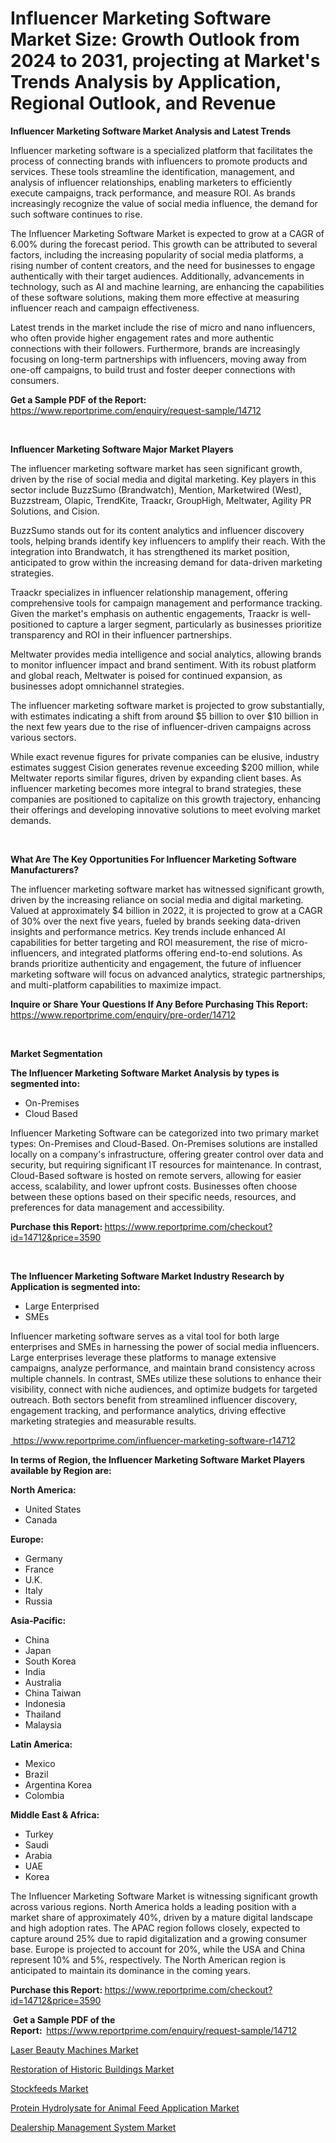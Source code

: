 <p><h1>Influencer Marketing Software Market Size: Growth Outlook from 2024 to 2031, projecting at Market's Trends Analysis by Application, Regional Outlook, and Revenue</h1></p><p><strong>Influencer Marketing Software Market Analysis and Latest Trends</strong></p>
<p><p>Influencer marketing software is a specialized platform that facilitates the process of connecting brands with influencers to promote products and services. These tools streamline the identification, management, and analysis of influencer relationships, enabling marketers to efficiently execute campaigns, track performance, and measure ROI. As brands increasingly recognize the value of social media influence, the demand for such software continues to rise.</p><p>The Influencer Marketing Software Market is expected to grow at a CAGR of 6.00% during the forecast period. This growth can be attributed to several factors, including the increasing popularity of social media platforms, a rising number of content creators, and the need for businesses to engage authentically with their target audiences. Additionally, advancements in technology, such as AI and machine learning, are enhancing the capabilities of these software solutions, making them more effective at measuring influencer reach and campaign effectiveness.</p><p>Latest trends in the market include the rise of micro and nano influencers, who often provide higher engagement rates and more authentic connections with their followers. Furthermore, brands are increasingly focusing on long-term partnerships with influencers, moving away from one-off campaigns, to build trust and foster deeper connections with consumers.</p></p>
<p><strong>Get a Sample PDF of the Report:&nbsp;</strong> <a href="https://www.reportprime.com/enquiry/request-sample/14712">https://www.reportprime.com/enquiry/request-sample/14712</a></p>
<p>&nbsp;</p>
<p><strong>Influencer Marketing Software Major Market Players</strong></p>
<p><p>The influencer marketing software market has seen significant growth, driven by the rise of social media and digital marketing. Key players in this sector include BuzzSumo (Brandwatch), Mention, Marketwired (West), Buzzstream, Olapic, TrendKite, Traackr, GroupHigh, Meltwater, Agility PR Solutions, and Cision. </p><p>BuzzSumo stands out for its content analytics and influencer discovery tools, helping brands identify key influencers to amplify their reach. With the integration into Brandwatch, it has strengthened its market position, anticipated to grow within the increasing demand for data-driven marketing strategies.</p><p>Traackr specializes in influencer relationship management, offering comprehensive tools for campaign management and performance tracking. Given the market's emphasis on authentic engagements, Traackr is well-positioned to capture a larger segment, particularly as businesses prioritize transparency and ROI in their influencer partnerships.</p><p>Meltwater provides media intelligence and social analytics, allowing brands to monitor influencer impact and brand sentiment. With its robust platform and global reach, Meltwater is poised for continued expansion, as businesses adopt omnichannel strategies.</p><p>The influencer marketing software market is projected to grow substantially, with estimates indicating a shift from around $5 billion to over $10 billion in the next few years due to the rise of influencer-driven campaigns across various sectors. </p><p>While exact revenue figures for private companies can be elusive, industry estimates suggest Cision generates revenue exceeding $200 million, while Meltwater reports similar figures, driven by expanding client bases. As influencer marketing becomes more integral to brand strategies, these companies are positioned to capitalize on this growth trajectory, enhancing their offerings and developing innovative solutions to meet evolving market demands.</p></p>
<p>&nbsp;</p>
<p><strong>What Are The Key Opportunities For Influencer Marketing Software Manufacturers?</strong></p>
<p><p>The influencer marketing software market has witnessed significant growth, driven by the increasing reliance on social media and digital marketing. Valued at approximately $4 billion in 2022, it is projected to grow at a CAGR of 30% over the next five years, fueled by brands seeking data-driven insights and performance metrics. Key trends include enhanced AI capabilities for better targeting and ROI measurement, the rise of micro-influencers, and integrated platforms offering end-to-end solutions. As brands prioritize authenticity and engagement, the future of influencer marketing software will focus on advanced analytics, strategic partnerships, and multi-platform capabilities to maximize impact.</p></p>
<p><strong>Inquire or Share Your Questions If Any Before Purchasing This Report:</strong> <a href="https://www.reportprime.com/enquiry/pre-order/14712">https://www.reportprime.com/enquiry/pre-order/14712</a></p>
<p>&nbsp;</p>
<p><strong>Market Segmentation</strong></p>
<p><strong>The Influencer Marketing Software Market Analysis by types is segmented into:</strong></p>
<p><ul><li>On-Premises</li><li>Cloud Based</li></ul></p>
<p><p>Influencer Marketing Software can be categorized into two primary market types: On-Premises and Cloud-Based. On-Premises solutions are installed locally on a company's infrastructure, offering greater control over data and security, but requiring significant IT resources for maintenance. In contrast, Cloud-Based software is hosted on remote servers, allowing for easier access, scalability, and lower upfront costs. Businesses often choose between these options based on their specific needs, resources, and preferences for data management and accessibility.</p></p>
<p><strong>Purchase this Report:&nbsp;</strong><a href="https://www.reportprime.com/checkout?id=14712&price=3590">https://www.reportprime.com/checkout?id=14712&price=3590</a></p>
<p>&nbsp;</p>
<p><strong>The Influencer Marketing Software Market Industry Research by Application is segmented into:</strong></p>
<p><ul><li>Large Enterprised</li><li>SMEs</li></ul></p>
<p><p>Influencer marketing software serves as a vital tool for both large enterprises and SMEs in harnessing the power of social media influencers. Large enterprises leverage these platforms to manage extensive campaigns, analyze performance, and maintain brand consistency across multiple channels. In contrast, SMEs utilize these solutions to enhance their visibility, connect with niche audiences, and optimize budgets for targeted outreach. Both sectors benefit from streamlined influencer discovery, engagement tracking, and performance analytics, driving effective marketing strategies and measurable results.</p></p>
<p><a href="https://www.reportprime.com/influencer-marketing-software-r14712">&nbsp;https://www.reportprime.com/influencer-marketing-software-r14712</a></p>
<p><strong>In terms of Region, the Influencer Marketing Software Market Players available by Region are:</strong></p>
<p>
    <p> <strong> North America: </strong>
        <ul>
            <li>United States</li>
            <li>Canada</li>
        </ul>
        </p> 
    <p> <strong> Europe: </strong>
        <ul>
            <li>Germany</li>
            <li>France</li>
            <li>U.K.</li>
            <li>Italy</li>
            <li>Russia</li>
        </ul>
        </p> 
    <p> <strong> Asia-Pacific: </strong>
        <ul>
            <li>China</li>
            <li>Japan</li>
            <li>South Korea</li>
            <li>India</li>
            <li>Australia</li>
            <li>China Taiwan</li>
            <li>Indonesia</li>
            <li>Thailand</li>
            <li>Malaysia</li>
        </ul>
        </p> 
    <p> <strong> Latin America: </strong>
        <ul>
            <li>Mexico</li>
            <li>Brazil</li>
            <li>Argentina Korea</li>
            <li>Colombia</li>
        </ul>
        </p> 
    <p> <strong> Middle East & Africa: </strong>
        <ul>
            <li>Turkey</li>
            <li>Saudi</li>
            <li>Arabia</li>
            <li>UAE</li>
            <li>Korea</li>
        </ul>
    </p>
    </p>
<p><p>The Influencer Marketing Software Market is witnessing significant growth across various regions. North America holds a leading position with a market share of approximately 40%, driven by a mature digital landscape and high adoption rates. The APAC region follows closely, expected to capture around 25% due to rapid digitalization and a growing consumer base. Europe is projected to account for 20%, while the USA and China represent 10% and 5%, respectively. The North American region is anticipated to maintain its dominance in the coming years.</p></p>
<p><strong>Purchase this Report: </strong><a href="https://www.reportprime.com/checkout?id=14712&price=3590">https://www.reportprime.com/checkout?id=14712&price=3590</a></p>
<p>&nbsp;<strong>Get a Sample PDF of the Report:&nbsp;&nbsp;</strong><a href="https://www.reportprime.com/enquiry/request-sample/14712">https://www.reportprime.com/enquiry/request-sample/14712</a></p>
<p><strong></strong></p>
<p><p><a href="https://medium.com/@reportprime01/the-laser-beauty-machines-market-insights-report-offers-an-in-depth-and-thorough-analysis-of-the-5ba075b7a401">Laser Beauty Machines Market</a></p><p><a href="https://www.linkedin.com/pulse/unveiling-market-trends-global-restoration-historic-buildings-79iec?trackingId=bh5NKFKwRP6dckMcqROw8Q%3D%3D">Restoration of Historic Buildings Market</a></p><p><a href="https://issuu.com/reportprime-2/docs/stockfeeds-market-size-2030.pptx_8057d70cb0d958">Stockfeeds Market</a></p><p><a href="https://issuu.com/reportprime-2/docs/protein-hydrolysate-for-animal-feed_a43e05ce68a295">Protein Hydrolysate for Animal Feed Application Market</a></p><p><a href="https://www.linkedin.com/pulse/dealership-management-system-industry-analysis-report-its-market-weaxe?trackingId=X6Fsnux0RJ6gaYvpfJ5xLg%3D%3D">Dealership Management System Market</a></p></p>